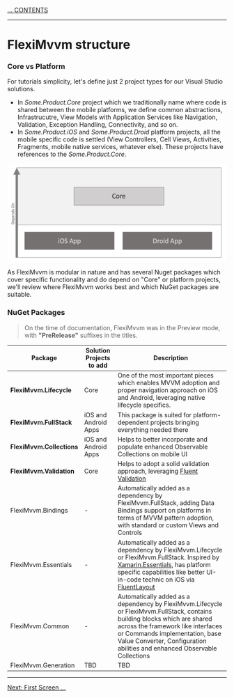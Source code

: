 [... CONTENTS](index.md)

---

# FlexiMvvm structure

### Core vs Platform

For tutorials simplicity, let's define just 2 project types for our Visual Studio solutions.
- In *Some.Product.Core* project which we traditionally name where code is shared between the mobile platforms, we define common abstractions, Infrastrucutre, View Models with Application Services like Navigation, Validation, Exception Handling, Connectivity, and so on.
- In *Some.Product.iOS* and *Some.Product.Droid* platform projects, all the mobile specific code is settled (View Controllers, Cell Views, Activities, Fragments, mobile native services, whatever else). These projects have references to the *Some.Product.Core*.

![Simple projects structure](images/001-Intro-001-Projects-Simple.png)

As FlexiMvvm is modular in nature and has several Nuget packages which cover specific functionality and do depend on "Core" or platform projects, we'll review where FlexiMvvm works best and which NuGet packages are suitable.

### NuGet Packages

> On the time of documentation, FlexiMvvm was in the Preview mode, with **"PreRelease"** suffixes in the titles.

| Package                      | Solution Projects to add | Description |
| ---                          | --- | --- |
| **FlexiMvvm.Lifecycle**      | Core | One of the most important pieces which enables MVVM adoption and proper navigation approach on iOS and Android, leveraging native lifecycle specifics. |
| **FlexiMvvm.FullStack**      | iOS and Android Apps | This package is suited for platform-dependent projects bringing everything needed there |
| **FlexiMvvm.Collections**    | iOS and Android Apps | Helps to better incorporate and populate enhanced Observable Collections on mobile UI |
| **FlexiMvvm.Validation**     | Core | Helps to adopt a solid validation approach, leveraging [Fluent Validation](https://github.com/JeremySkinner/FluentValidation) |
| FlexiMvvm.Bindings           | - | Automatically added as a dependency by FlexiMvvm.FullStack, adding Data Bindings support on platforms in terms of MVVM pattern adoption, with standard or custom Views and Controls |
| FlexiMvvm.Essentials         | - | Automatically added as a dependency by FlexiMvvm.Lifecycle or FlexiMvvm.FullStack. Inspired by [Xamarin.Essentials](https://github.com/xamarin/Essentials), has platform specific capabilities like better UI-in-code technic on iOS via [FluentLayout](https://github.com/FluentLayout/Cirrious.FluentLayout)|
| FlexiMvvm.Common             | - | Automatically added as a dependency by FlexiMvvm.Lifecycle or FlexiMvvm.FullStack, contains building blocks which are shared across the framework like interfaces or Commands implementation, base Value Converter, Configuration abilities and enhanced Observable Collections |
| FlexiMvvm.Generation         | TBD | TBD |

---

[Next: First Screen ...](001-introduction-02-first-screen.md)